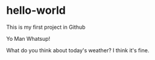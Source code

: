 # hello-world
This is my first project in Github

Yo Man Whatsup!

What do you think about today's weather? 
I think it's fine.
